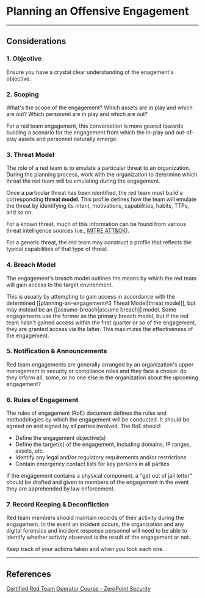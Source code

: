 # Planning an Offensive Engagement

---

## Considerations

### 1. Objective

Ensure you have a crystal clear understanding of the enagement's objective.

### 2. Scoping

What's the scope of the engagement? Which assets are in play and which are out? Which personnel are in play and which are out?

For a red team engagement, this conversation is more geared towards building a scenario for the engagement from which the in-play and out-of-play assets and personnel naturally emerge.

### 3. Threat Model

The role of a red team is to emulate a particular threat to an organization. During the planning process, work with the organization to determine which threat the red team will be emulating during the engagement.

Once a particular threat has been identified, the red team must build a corresponding **threat model**. This profile defines how the team will emulate the threat by identifying its intent, motivations, capabilities, habits, TTPs, and so on.

For a known threat, much of this information can be found from various threat intelligence sources (i.e., [MITRE ATT&CK](https://attack.mitre.org/matrices/enterprise/)).

For a generic threat, the red team may construct a profile that reflects the typical capabilities of that type of threat.

### 4. Breach Model

The engagement's breach model outlines the means by which the red team will gain access to the target environment.

This is usually by attempting to gain access in accordance with the determined [[planning-an-engagement#3 Threat Model|threat model]], but may instead be an [[assume-breach|assume breach]] model. Some engagements use the former as the primary breach model, but if the red team hasn't gained access within the first quarter or so of the engagement, they are granted access via the latter. This maximizes the effectiveness of the engagement.

### 5. Notification & Announcements

Red team engagements are generally arranged by an organization's upper management in security or compliance roles and they face a choice: do they inform all, some, or no one else in the organization about the upcoming engagement?

### 6. Rules of Engagement

The rules of engagement (RoE) document defines the rules and methodologies by which the engagement will be conducted. It should be agreed on and signed by all parties involved. The RoE should:

- Define the engagement objective(s)
- Define the target(s) of the engagement, including domains, IP ranges, assets, etc.
- Identify any legal and/or regulatory requirements and/or restrictions
- Contain emergency contact lists for key persons in all parties

If the engagement contains a physical component, a "get out of jail letter" should be drafted and given to members of the engagement in the event they are apprehended by law enforcement.

### 7. Record Keeping & Deconfliction

Red team members should maintain records of their activity during the engagement. In the event an incident occurs, the organization and any digital forensics and incident response personnel will need to be able to identify whether activity observed is the result of the engagement or not.

Keep track of your actions taken and when you took each one.

---

## References

[Certified Red Team Operator Course - ZeroPoint Security](https://training.zeropointsecurity.co.uk/courses/take/red-team-ops)
